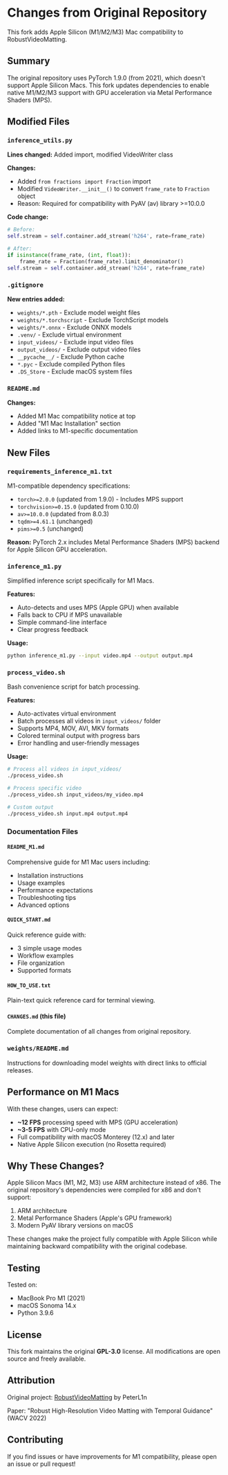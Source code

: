 # Changes from Original Repository

This fork adds Apple Silicon (M1/M2/M3) Mac compatibility to RobustVideoMatting.

## Summary

The original repository uses PyTorch 1.9.0 (from 2021), which doesn't support Apple Silicon Macs. This fork updates dependencies to enable native M1/M2/M3 support with GPU acceleration via Metal Performance Shaders (MPS).

## Modified Files

### `inference_utils.py`
**Lines changed:** Added import, modified VideoWriter class

**Changes:**
- Added `from fractions import Fraction` import
- Modified `VideoWriter.__init__()` to convert `frame_rate` to `Fraction` object
- Reason: Required for compatibility with PyAV (av) library >=10.0.0

**Code change:**
```python
# Before:
self.stream = self.container.add_stream('h264', rate=frame_rate)

# After:
if isinstance(frame_rate, (int, float)):
    frame_rate = Fraction(frame_rate).limit_denominator()
self.stream = self.container.add_stream('h264', rate=frame_rate)
```

### `.gitignore`
**New entries added:**
- `weights/*.pth` - Exclude model weight files
- `weights/*.torchscript` - Exclude TorchScript models
- `weights/*.onnx` - Exclude ONNX models
- `.venv/` - Exclude virtual environment
- `input_videos/` - Exclude input video files
- `output_videos/` - Exclude output video files
- `__pycache__/` - Exclude Python cache
- `*.pyc` - Exclude compiled Python files
- `.DS_Store` - Exclude macOS system files

### `README.md`
**Changes:**
- Added M1 Mac compatibility notice at top
- Added "M1 Mac Installation" section
- Added links to M1-specific documentation

## New Files

### `requirements_inference_m1.txt`
M1-compatible dependency specifications:
- `torch>=2.0.0` (updated from 1.9.0) - Includes MPS support
- `torchvision>=0.15.0` (updated from 0.10.0)
- `av>=10.0.0` (updated from 8.0.3)
- `tqdm>=4.61.1` (unchanged)
- `pims>=0.5` (unchanged)

**Reason:** PyTorch 2.x includes Metal Performance Shaders (MPS) backend for Apple Silicon GPU acceleration.

### `inference_m1.py`
Simplified inference script specifically for M1 Macs.

**Features:**
- Auto-detects and uses MPS (Apple GPU) when available
- Falls back to CPU if MPS unavailable
- Simple command-line interface
- Clear progress feedback

**Usage:**
```bash
python inference_m1.py --input video.mp4 --output output.mp4
```

### `process_video.sh`
Bash convenience script for batch processing.

**Features:**
- Auto-activates virtual environment
- Batch processes all videos in `input_videos/` folder
- Supports MP4, MOV, AVI, MKV formats
- Colored terminal output with progress bars
- Error handling and user-friendly messages

**Usage:**
```bash
# Process all videos in input_videos/
./process_video.sh

# Process specific video
./process_video.sh input_videos/my_video.mp4

# Custom output
./process_video.sh input.mp4 output.mp4
```

### Documentation Files

#### `README_M1.md`
Comprehensive guide for M1 Mac users including:
- Installation instructions
- Usage examples
- Performance expectations
- Troubleshooting tips
- Advanced options

#### `QUICK_START.md`
Quick reference guide with:
- 3 simple usage modes
- Workflow examples
- File organization
- Supported formats

#### `HOW_TO_USE.txt`
Plain-text quick reference card for terminal viewing.

#### `CHANGES.md` (this file)
Complete documentation of all changes from original repository.

### `weights/README.md`
Instructions for downloading model weights with direct links to official releases.

## Performance on M1 Macs

With these changes, users can expect:
- **~12 FPS** processing speed with MPS (GPU acceleration)
- **~3-5 FPS** with CPU-only mode
- Full compatibility with macOS Monterey (12.x) and later
- Native Apple Silicon execution (no Rosetta required)

## Why These Changes?

Apple Silicon Macs (M1, M2, M3) use ARM architecture instead of x86. The original repository's dependencies were compiled for x86 and don't support:
1. ARM architecture
2. Metal Performance Shaders (Apple's GPU framework)
3. Modern PyAV library versions on macOS

These changes make the project fully compatible with Apple Silicon while maintaining backward compatibility with the original codebase.

## Testing

Tested on:
- MacBook Pro M1 (2021)
- macOS Sonoma 14.x
- Python 3.9.6

## License

This fork maintains the original **GPL-3.0** license. All modifications are open source and freely available.

## Attribution

Original project: [RobustVideoMatting](https://github.com/PeterL1n/RobustVideoMatting) by PeterL1n

Paper: "Robust High-Resolution Video Matting with Temporal Guidance" (WACV 2022)

## Contributing

If you find issues or have improvements for M1 compatibility, please open an issue or pull request!
